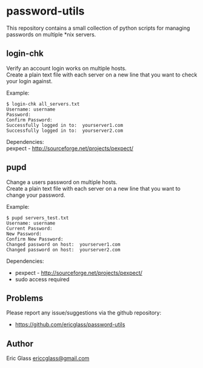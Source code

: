 password-utils
==============

This repository contains a small collection of python scripts for managing passwords on multiple *nix servers.



login-chk
---------

Verify an account login works on multiple hosts.  
Create a plain text file with each server on a new line that you want to check your login against.

Example:

    $ login-chk all_servers.txt
    Username: username
    Password:
    Confirm Password:
    Successfully logged in to:  yourserver1.com
    Successfully logged in to:  yourserver2.com
  
Dependencies:  
pexpect - http://sourceforge.net/projects/pexpect/


pupd
---------

Change a users password on multiple hosts.  
Create a plain text file with each server on a new line that you want to change your password.

Example:

    $ pupd servers_test.txt
    Username: username
    Current Password:
    New Password:
    Confirm New Password:
    Changed password on host:  yourserver1.com
    Changed password on host:  yourserver2.com
  
Dependencies:  
* pexpect - http://sourceforge.net/projects/pexpect/  
* sudo access required



Problems
--------

Please report any issue/suggestions via the github repository:

* https://github.com/ericglass/password-utils


Author
------

Eric Glass <ericcglass@gmail.com>

